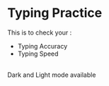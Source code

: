 # Typing Practice

This is to check your :
- Typing Accuracy
- Typing Speed

<br>
Dark and Light mode available
